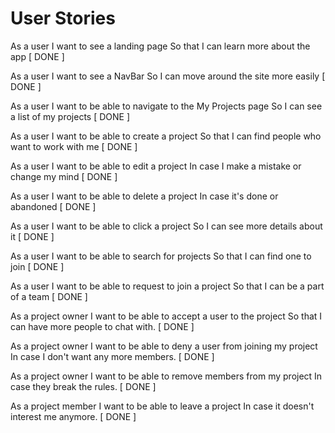 # User Stories

As a user
I want to see a landing page
So that I can learn more about the app [ DONE ]

As a user
I want to see a NavBar
So I can move around the site more easily [ DONE ]

As a user
I want to be able to navigate to the My Projects page
So I can see a list of my projects [ DONE ]

As a user
I want to be able to create a project
So that I can find people who want to work with me [ DONE ]

As a user
I want to be able to edit a project
In case I make a mistake or change my mind [ DONE ]

As a user 
I want to be able to delete a project
In case it's done or abandoned [ DONE ]

As a user
I want to be able to click a project
So I can see more details about it [ DONE ]

As a user
I want to be able to search for projects
So that I can find one to join [ DONE ]

As a user
I want to be able to request to join a project
So that I can be a part of a team [ DONE ]

As a project owner
I want to be able to accept a user to the project
So that I can have more people to chat with. [ DONE ]

As a project owner
I want to be able to deny a user from joining my project
In case I don't want any more members. [ DONE ]

As a project owner
I want to be able to remove members from my project
In case they break the rules. [ DONE ]

As a project member
I want to be able to leave a project
In case it doesn't interest me anymore. [ DONE ]